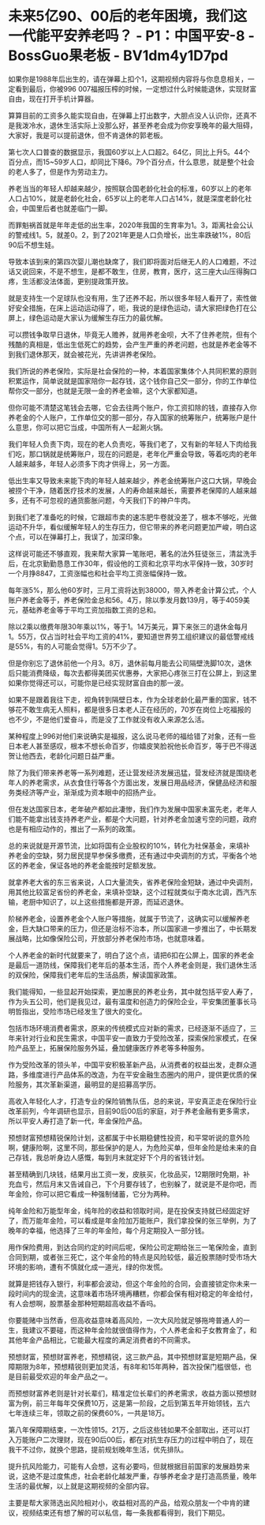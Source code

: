 # 未来5亿90、00后的老年困境，我们这一代能平安养老吗？ - P1：中国平安-8 - BossGuo果老板 - BV1dm4y1D7pd

如果你是1988年后出生的，请在弹幕上扣个1，这期视频内容将与你息息相关，一定看到最后，你被996 007福报压榨的时候，一定想过什么时候能退休，实现财富自由，现在打开手机计算器。

算算目前的工资多久能实现自由，在弹幕上打出数字，大胆点没人认识你，还真不是我泼冷水，退休生活实际上没那么好，甚至养老会成为你安享晚年的最大阻碍，大家好，我是可以提前退休，但不肯退休的郭老板。

第七次人口普查的数据显示，我国60岁以上人口超2。64亿，同比上升5。44个百分点，而15~59岁人口，却同比下降6。79个百分点，什么意思，就是整个社会的老人多了，但是作为劳动主力。

养老当当的年轻人却越来越少，按照联合国老龄化社会的标准，60岁以上的老年人口占10%，就是老龄化社会，65岁以上的老年人口占14%，就是深度老龄化社会，中国里后者也就差临门一脚。

而罪魁祸首就是年年走低的出生率，2020年我国的生育率为1。3，距离社会公认的警戒线1。5，就差0。2，到了2021年更是人口负增长，出生率跌破1%，80后90后不想生娃。

导致本该到来的第四次婴儿潮也缺席了，我们即将面对后继无人的人口难题，不过话又说回来，不是不想生，是都不敢生，住房，教育，医疗，这三座大山压得胸口疼，生活都没法体面，更别提政策开放。

就是支持生一个足球队也没有用，生了还养不起，所以很多年轻人看开了，索性做好安全措施，在床上运动运动得了，呃，我说的是绿色运动，请大家把绿色打在公屏上，绿色运动是大家认为缓解生存压力的最优解。

可以攒钱争取早日退休，毕竟无人赡养，就用养老金呗，大不了住养老院，但有个残酷的真相是，低出生低死亡的趋势，会产生严重的养老问题，也就是养老金等不到我们退休那天，就会被花光，先讲讲养老保险。

我们所说的养老保险，实际是社会保险的一种，本着国家集体个人共同积累的原则积累运作，简单说就是国家陪你一起存钱，这个钱你自己交一部分，你的工作单位帮你交一部分，也就是无限一金的养老金嘛，这个大家都知道。

但你可能不清楚这笔钱会去哪，它会去往两个账户，你工资扣除的钱，直接存入你养老金的个人账户，工作单位交的那一部分，存入国家的统筹账户，统筹账户是什么意思，你可以把它当成，中国所有人一起涮火锅。

我们年轻人负责下肉，现在的老人负责吃，等我们老了，又有新的年轻人下肉给我们吃，那口锅就是统筹账户，现在的问题是，老年化严重会导致，等着吃肉的老年人越来越多，年轻人必须多下肉才供得上，另一方面。

低出生率又导致未来能下肉的年轻人越来越少，养老金统筹账户这口大锅，早晚会被捞个干净，随着医疗技术的发展，人的寿命越来越长，需要养老保障的人越来越多，还有不可忽视的通货膨胀问题，今天我们下的神户牛肉。

到我们老了准备吃的时候，它跟超市卖的速冻肥牛卷就没差了，根本不够吃，光做运动不升华，看似缓解年轻人的生存压力，但它带来的养老问题更加严峻，明白这个点，可以在弹幕打上，我误了，加深印象。

这样说可能还不够直观，我来帮大家算一笔账吧，著名的法外狂徒张三，清盆洗手后，在北京勤勤恳恳工作30年，假设他的工资和北京平均水平保持一致，30岁时一个月挣8847，工资涨幅也和社会平均工资涨幅保持一致。

每年涨5%，那么他60岁时，三月工资将达到38000，带入养老金计算公式，个人账户养老金等于，养老保险金总和56。4万，除以季发月数139月，等于4059美元，基础养老金等于平均工资加指数工资的总和。

除以2乘以缴费年限30年乘以1%，等于1。14万美元，算下来张三的退休金每月1。55万，仅占当时社会平均工资的41%，要知道世界劳工组织建议的最低警戒线是55%，有的人可能会觉得1。5万不少了。

但是你别忘了退休前他一个月3。8万，退休前每月能去公司隔壁洗脚10次，退休后只能消费降级，每次去都得美团买优惠券，大家把心疼张三打在公屏上，到这里如果你觉得还可以，可能你是已经实现财富自由的那一波。

如果不是跟着我往下走，视角转到隔壁日本，作为全球老龄化最严重的国家，钱不够花不敢生病无人照料，都是很多日本老人正在经历的，70岁在岗位上吃福报的也不少，不是他们爱奋斗，而是没了工作就没有收入来源怎么活。

某种程度上996对他们来说确实是福报，这么说马老师的福给错了对象，还有一些日本老人甚至感叹，根本不想长命百岁，你嬉皮笑脸祝他长命百岁，等于巴不得送贺让他西去，老龄化问题日益严重。

除了为我们带来养老等一系列难题，还让营发经济发展迅猛，营发经济就是围绕老年人的养老需求，从衣食住行等各个方面出发，发展日用品经济，保健品经济和服务类经济等产业，渐渐成为资本眼中的招扬产业。

但在发达国家日本，老年破产都如此凄惨，我们作为发展中国家未富先老，老年人们能不能拿出钱支持养老产业，都是个大问题，针对养老金加速亏空的问题，政府也是有相应动作的，推出了一系列的政策。

总的来说就是开源节流，比如将国有企业股权的10%，转化为社保基金，来填补养老金的空缺，努力居民提早参保多缴费，还有通过中央调剂的方式，平衡各个地区的养老金，保证各地的养老金能按时足额发放。

就拿养老大省的东三省来说，人口大量流失，省养老保险金短缺，通过中央调剂，用其他比较富足省份的养老金，来填补空缺，这个过程就类似于南水北调，西汽东输，老厨中知识了，以上这些措施都是开源，而延迟退休。

阶梯养老金，设置养老金个人账户等措施，就属于节流了，这确实可以缓解养老金，巨大缺口带来的压力，但还是治标不治本，所以国家进一步推出了，中长期发展战略，比如像保险公司，开放部分养老保险市场，也就意味着。

个人养老金的新时代就要来了，明白了这个点，请把6扣在公屏上，国家的养老金是最后一道防线，保障我们老年后的基本生活，而个人养老金则是，我们退休生活的双保险，保障我们老年后的生活品质，解读国家政策。

我们能得知，一些显起开始探索，更加惠民的养老业务，其中就包括平安人寿了，作为头五公司，他们是我见过，最有温度和创造力的保险企业，平安集团董事长马明哲指出，受险市场已经发生了很大的变化。

包括市场环境消费者需求，原来的传统模式应对新的需求，已经逐渐不适应了，三年来针对行业和民生需求，中国平安一直致力于受险改革，探索保险家模式，在保险产品至上，拓展保险服务外延，叠加健康医疗养老等多种服务。

作为受险改革的领头羊，中国平安积极革新产品，从消费者的权益出发，走群众道路，多维度进行产品体系的改造，为在平安金融生态圈内的用户，提供更优质的保险服务，其次革新渠道，最明显的是招募高学历。

高收入年轻化人才，打造专业的保险销售队伍，总的来说，平安真正走在保险行业改革前列，今年调研也显示，目前90后00后的家庭，对于养老金融有更多需求，所以平安人寿打造了新一代，年金保险产品。

预想财富预想精锐保险计划，这都属于中长期稳健性投资，和平常听说的意外险啊，健康险啊，这里不同，那些保护的是人，为危险买单，但年金险是给未来的自己存钱，我总听身边人感慨，每到月末就定好下个月的省钱计划。

甚至精确到几块钱，结果月出工资一发，皮肤买，化妆品买，12期限时免期，补充血亏，然后月末又告诫自己，下个月要存钱了，也别躲了，就说是不是你吧，而年金险，你可以把它看成一种强制储蓄，它分为两种。

纯年金险和万能型年金，纯年险的收益和领取时间，是在投保支持就已经固定好了，而万能年金险，可以看成是年金险加万能账户，我们拿投保的张三举例，为了晚年的幸福，他选择了三年的年金险，每个月定期投入一部分钱。

用作保险费用，到达合同约定的时间后呢，保险公司定期给张三一笔保险金，直到合同到期，或者张三死亡，这个年金险的特点是风险较低，最近股票随时受市场大环境的影响，遭有不慎就化成一道光，绿的你发慌。

就算是把钱存入银行，利率都会波动，但这个年金险的合同，会直接锁定你未来一段时间内的现金流，这意味着市场环境再糟糕，你都会保有相对稳定的年金给付，有人会想啊，股票基金那种短期超高收益不香吗。

你要能赌中当然香，但高收益意味着高风险，一次大风险就足够拖垮普通人的一生，我建议不要碰，而这种年金险就很值得作为，个人养老金和子女教育金了，和其他年金产品相比，它能最大程度的满足消费者的不同需求。

预想财富，预想财富养老，预想精锐，这三款产品，其中预想财富是短期产品，保障期限为8年，预想精锐则更加灵活，有8年和15年两种，首次投保门槛很低，也是目前最受欢迎的年金产品之一。

而预想财富养老则是针对长辈们，精准定位长辈们的养老需求，收益方面以预想财富为例，前三年每年交保费10万，这是第一阶段，之后到第五年开始领钱，五六七年连续三年，领取之前的保费60%，一共是18万。

第八年保障期结束，一次性领15。21万，之后这些钱如果不全部取出，还可以打入万能账户二次理财，现在90后00后，都在对抗生存压力的过程中明白了，现在我干不过你，就换个思路，提前规划晚年生活，优先排队。

提升抗风险能力，可能有人会想，这有必要吗，但就根据目前国家的发展趋势来说，这绝不是过度焦虑，社会老龄化越发严重，存够养老金才是打造高质量，晚年生活的最优解，以上就是这期视频的全部内容。

主要是帮大家筛选出风险相对小，收益相对高的产品，给观众朋友一个中肯的建议，视频结束还有想了解的可以私信，每一条我都看得到，我们下期见。

